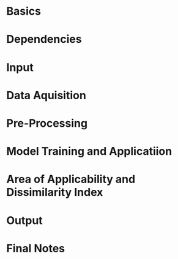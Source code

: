 # Basics
# Dependencies
# Input
# Data Aquisition
# Pre-Processing
# Model Training and Applicatiion
# Area of Applicability and Dissimilarity Index
# Output
# Final Notes 